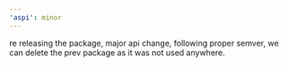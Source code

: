 ```yaml
---
'aspi': minor
---
```


re releasing the package, major api change, following proper semver, we can delete the prev package as it was not used anywhere.
